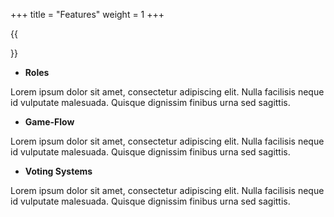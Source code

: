 +++
title = "Features"
weight = 1
+++

{{<section title="Features">}}

* **Roles**

Lorem ipsum dolor sit amet, consectetur adipiscing elit. Nulla facilisis neque id vulputate malesuada. Quisque dignissim finibus urna sed sagittis. 


* **Game-Flow**

Lorem ipsum dolor sit amet, consectetur adipiscing elit. Nulla facilisis neque id vulputate malesuada. Quisque dignissim finibus urna sed sagittis. 

* **Voting Systems**

Lorem ipsum dolor sit amet, consectetur adipiscing elit. Nulla facilisis neque id vulputate malesuada. Quisque dignissim finibus urna sed sagittis. 


